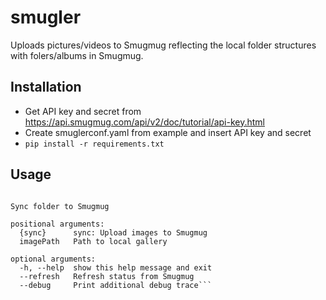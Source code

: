 # smugler
Uploads pictures/videos to Smugmug reflecting the local folder structures with folers/albums in Smugmug.

## Installation

* Get API key and secret from https://api.smugmug.com/api/v2/doc/tutorial/api-key.html
* Create smuglerconf.yaml from example and insert API key and secret
* ```pip install -r requirements.txt```

## Usage
```usage: smugler.py [-h] [--refresh] [--debug] {sync} imagePath

Sync folder to Smugmug

positional arguments:
  {sync}      sync: Upload images to Smugmug
  imagePath   Path to local gallery

optional arguments:
  -h, --help  show this help message and exit
  --refresh   Refresh status from Smugmug
  --debug     Print additional debug trace```

